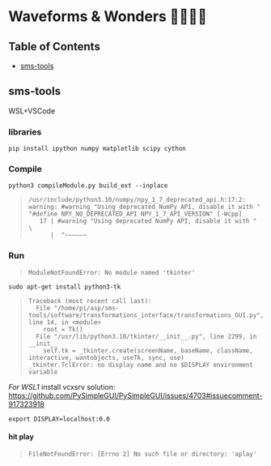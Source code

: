 # Waveforms & Wonders 🦦🌊🦦🌊

## Table of Contents
- [sms-tools](#sms-tools)


## sms-tools 
WSL+VSCode
### libraries
```
pip install ipython numpy matplotlib scipy cython
```
### Compile
```
python3 compileModule.py build_ext --inplace
```

> ```
> /usr/include/python3.10/numpy/npy_1_7_deprecated_api.h:17:2: warning: #warning "Using deprecated NumPy API, disable it with " "#define NPY_NO_DEPRECATED_API NPY_1_7_API_VERSION" [-Wcpp]
>    17 | #warning "Using deprecated NumPy API, disable it with " \
>       |  ^~~~~~~
> ```

### Run
> ```
> ModuleNotFoundError: No module named 'tkinter'
> ```

```
sudo apt-get install python3-tk
```

> ```
> Traceback (most recent call last):
>   File "/home/pi/asp/sms-tools/software/transformations_interface/transformations_GUI.py", line 14, in <module>
>     root = Tk()
>   File "/usr/lib/python3.10/tkinter/__init__.py", line 2299, in __init__
>     self.tk = _tkinter.create(screenName, baseName, className, interactive, wantobjects, useTk, sync, use)
> _tkinter.TclError: no display name and no $DISPLAY environment variable
> ```

*For WSL1*
install vcxsrv
solution: https://github.com/PySimpleGUI/PySimpleGUI/issues/4703#issuecomment-917323918
```
export DISPLAY=localhost:0.0
```

#### hit play
> ```
> FileNotFoundError: [Errno 2] No such file or directory: 'aplay'
> ```
